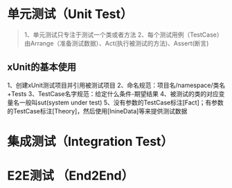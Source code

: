 # 单元测试（Unit Test）
> 1、单元测试只专注于测试一个类或者方法
> 2、每个测试用例（TestCase）由Arrange（准备测试数据）、Act(执行被测试的方法)、Assert(断言)

## xUnit的基本使用
1、创建xUnit测试项目并引用被测试项目
2、命名规范：项目名/namespace/类名+Tests
3、TestCase名字规范：给定什么条件-期望结果
4、被测试的类的对应变量名一般叫sut(system under test)
5、没有参数的TestCase标注[Fact]；有参数的TestCase标注[Theory]，然后使用[InineData]等来提供测试数据

# 集成测试（Integration Test）

# E2E测试 （End2End）

